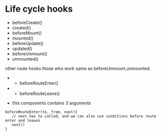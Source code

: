 # Life cycle hooks 

- beforeCreate()
- created()
- beforeMount()
- mounted()
- beforeUpdate()
- updated()
- beforeUnmount()
- unmounted()

other route hooks those who work same as beforeUnmount,unmounted.
  * - beforeRouteEnter()
  * - beforeRouteLeave()
 - this components contains 3 arguments
 ```
 beforeRouteEnter(to, from, next){
    // next has to called, and we can also use conditions before route enter and leaves
    next()
 }
    
 ```














